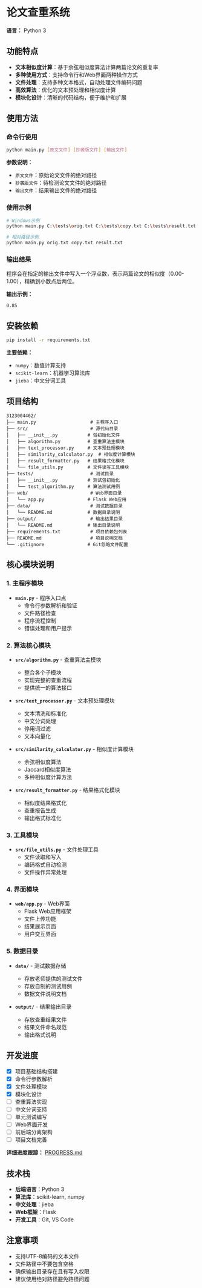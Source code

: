 # 论文查重系统

**语言：** Python 3

## 功能特点

-  **文本相似度计算**：基于余弦相似度算法计算两篇论文的重复率
-  **多种使用方式**：支持命令行和Web界面两种操作方式
-  **文件处理**：支持多种文本格式，自动处理文件编码问题
-  **高效算法**：优化的文本预处理和相似度计算
-  **模块化设计**：清晰的代码结构，便于维护和扩展

## 使用方法

### 命令行使用
```bash
python main.py [原文文件] [抄袭版文件] [输出文件]
```

**参数说明：**
- `原文文件`：原始论文文件的绝对路径
- `抄袭版文件`：待检测论文文件的绝对路径  
- `输出文件`：结果输出文件的绝对路径

### 使用示例
```bash
# Windows示例
python main.py C:\tests\orig.txt C:\tests\copy.txt C:\tests\result.txt

# 相对路径示例
python main.py orig.txt copy.txt result.txt
```

### 输出结果
程序会在指定的输出文件中写入一个浮点数，表示两篇论文的相似度（0.00-1.00），精确到小数点后两位。

**输出示例：**
```
0.85
```

## 安装依赖

```bash
pip install -r requirements.txt
```

**主要依赖：**
- `numpy`：数值计算支持
- `scikit-learn`：机器学习算法库
- `jieba`：中文分词工具

## 项目结构

```
3123004462/
├── main.py                    # 主程序入口
├── src/                       # 源代码目录
│   ├── __init__.py           # 包初始化文件
│   ├── algorithm.py          # 查重算法主模块
│   ├── text_processor.py     # 文本预处理模块
│   ├── similarity_calculator.py  # 相似度计算模块
│   ├── result_formatter.py   # 结果格式化模块
│   └── file_utils.py         # 文件读写工具模块
├── tests/                     # 测试目录
│   ├── __init__.py           # 测试包初始化
│   └── test_algorithm.py     # 算法测试用例
├── web/                       # Web界面目录
│   └── app.py                # Flask Web应用
├── data/                      # 测试数据目录
│   └── README.md             # 数据目录说明
├── output/                    # 输出结果目录
│   └── README.md             # 输出目录说明
├── requirements.txt           # 项目依赖包列表
├── README.md                  # 项目说明文档
└── .gitignore                # Git忽略文件配置
```

## 核心模块说明

### 1. 主程序模块
- **`main.py`** - 程序入口点
  - 命令行参数解析和验证
  - 文件路径检查
  - 程序流程控制
  - 错误处理和用户提示

### 2. 算法核心模块
- **`src/algorithm.py`** - 查重算法主模块
  - 整合各个子模块
  - 实现完整的查重流程
  - 提供统一的算法接口

- **`src/text_processor.py`** - 文本预处理模块
  - 文本清洗和标准化
  - 中文分词处理
  - 停用词过滤
  - 文本向量化

- **`src/similarity_calculator.py`** - 相似度计算模块
  - 余弦相似度算法
  - Jaccard相似度算法
  - 多种相似度计算方法

- **`src/result_formatter.py`** - 结果格式化模块
  - 相似度结果格式化
  - 查重报告生成
  - 输出格式标准化

### 3. 工具模块
- **`src/file_utils.py`** - 文件处理工具
  - 文件读取和写入
  - 编码格式自动检测
  - 文件操作异常处理

### 4. 界面模块
- **`web/app.py`** - Web界面
  - Flask Web应用框架
  - 文件上传功能
  - 结果展示页面
  - 用户交互界面

### 5. 数据目录
- **`data/`** - 测试数据存储
  - 存放老师提供的测试文件
  - 存放自制的测试用例
  - 数据文件说明文档

- **`output/`** - 结果输出目录
  - 存放查重结果文件
  - 结果文件命名规范
  - 输出格式说明

## 开发进度

- [x] 项目基础结构搭建
- [x] 命令行参数解析
- [x] 文件处理模块
- [x] 模块化设计
- [ ] 查重算法实现
- [ ] 中文分词支持
- [ ] 单元测试编写
- [ ] Web界面开发
- [ ] 前后端分离架构
- [ ] 项目文档完善

**详细进度跟踪：** [PROGRESS.md](PROGRESS.md)

## 技术栈

- **后端语言**：Python 3
- **算法库**：scikit-learn, numpy
- **中文处理**：jieba
- **Web框架**：Flask
- **开发工具**：Git, VS Code

## 注意事项

- 支持UTF-8编码的文本文件
- 文件路径中不要包含空格
- 确保输出目录存在且有写入权限
- 建议使用绝对路径避免路径问题